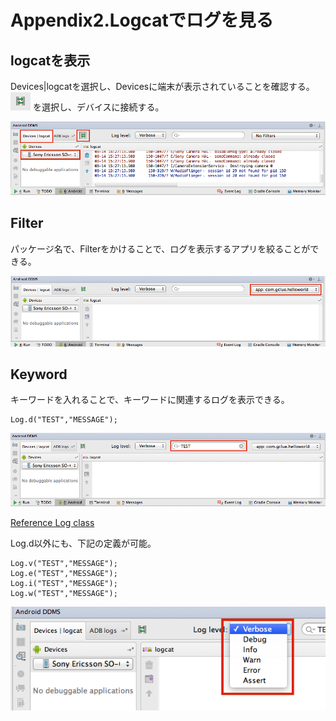 # Appendix2.Logcatでログを見る

## logcatを表示

Devices|logcatを選択し、Devicesに端末が表示されていることを確認する。![](ap0204.png) を選択し、デバイスに接続する。


![](ap0201.png)

## Filter
パッケージ名で、Filterをかけることで、ログを表示するアプリを絞ることができる。

![](ap0202.png)

## Keyword
キーワードを入れることで、キーワードに関連するログを表示できる。

```
Log.d("TEST","MESSAGE");
```

![](ap0203.png)

[Reference Log class
](http://developer.android.com/reference/android/util/Log.html)

Log.d以外にも、下記の定義が可能。

```
Log.v("TEST","MESSAGE");
Log.e("TEST","MESSAGE");
Log.i("TEST","MESSAGE");
Log.w("TEST","MESSAGE");
```

![](ap0205.png)

